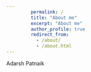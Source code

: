 ```yaml
---
		 permalink: /
		 title: "About me"
		 excerpt: "About me"
		 author_profile: true
		 redirect_from: 
		   - /about/
		   - /about.html
---
```

Adarsh Patnaik

